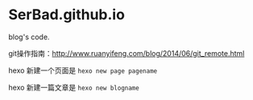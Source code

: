 # SerBad.github.io
blog's code.

git操作指南：http://www.ruanyifeng.com/blog/2014/06/git_remote.html

hexo 新建一个页面是 ``hexo new page pagename``

hexo 新建一篇文章是 ``hexo new blogname``
